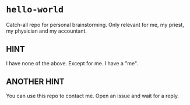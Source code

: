 # `hello-world`
Catch-all repo for personal brainstorming. Only relevant for me, my priest, my physician and my accountant.

## HINT
I have none of the above. Except for me. I have a "me".

## ANOTHER HINT
You can use this repo to contact me. Open an issue and wait for a reply.
